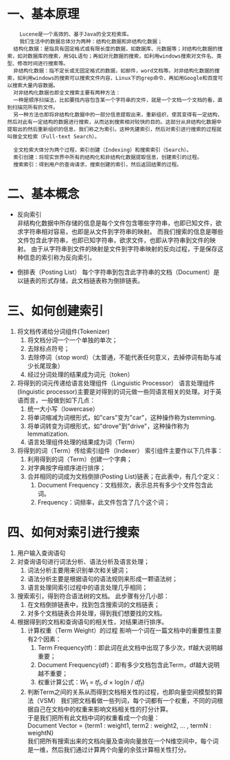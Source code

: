 # 一、基本原理
        Lucene是一个高效的、基于Java的全文检索库。
        我们生活中的数据总体分为两种：结构化数据和非结构化数据；
      结构化数据：是指具有固定格式或有限长度的数据，如数据库、元数据等；对结构化数据的搜索，如对数据库的搜索，用SQL语句；再如对元数据的搜索，如利用windows搜索对文件名、类型、修改时间进行搜索等。
      非结构化数据：指不定长或无固定格式的数据，如邮件，word文档等。对非结构化数据的搜索，如利用windows的搜索可以搜索文件内容，Linux下的grep命令，再如用Google和百度可以搜索大量内容数据。
      对非结构化数据也即全文搜索主要有两种方法：
      一种是顺序扫描法，比如要找内容包含某一个字符串的文件，就是一个文档一个文档的看，直到扫描完所有的文件。
      另一种方法也即将非结构化数据中的一部分信息提取出来，重新组织，使其变得有一定结构，然后对此有一定结构的数据进行搜索，从而达到搜索相对较快的目的。这部分从非结构化数据中提取出的然后重新组织的信息，我们称之为索引。这种先建索引，然后对索引进行搜索的过程就叫做全文检索（Full-text Search）。

      全文检索大体分为两个过程，索引创建（Indexing）和搜索索引（Search）。
      索引创建：将现实世界中所有的结构化和非结构化数据提取信息，创建索引的过程。
      搜索索引：得到用户的查询请求，搜索创建的索引，然后返回结果的过程。

# 二、基本概念  
- 反向索引  
非结构化数据中所存储的信息是每个文件包含哪些字符串，也即已知文件，欲求字符串相对容易，也即是从文件到字符串的映射。
而我们搜索的信息是哪些文件包含此字符串，也即已知字符串，欲求文件，也即从字符串到文件的映射。
由于从字符串到文件的映射是文件到字符串映射的反向过程，于是保存这种信息的索引称为反向索引。

- 倒排表（Posting List）
每个字符串到包含此字符串的文档（Document）是以链表的形式存储，此文档链表称为倒排链表。

# 三、如何创建索引
1. 将文档传递给分词组件(Tokenizer)  
   1. 将文档分词一个一个单独的单次；  
   2. 去除标点符号；
   3. 去除停词（stop word）（太普通，不能代表任何意义，去掉停词有助与减少长尾现象）  
   4. 经过分词处理的结果成为词元（token）
2. 将得到的词元传递给语言处理组件（Linguistic Processor）
   语言处理组件(linguistic processor)主要是对得到的词元做一些同语言相关的处理。对于英语而言，一般做到如下几点：
   1. 统一大小写（lowercase）
   2. 将单词缩减为词根形式，如"cars"变为"car"，这种操作称为stemming.
   3. 将单词转变为词根形式，如"drove"到"drive"，这种操作称为lemmatization.
   4. 语言处理组件处理的结果成为词（Term）
3. 将得到的词（Term）传给索引组件（Indexer）
    索引组件主要作以下几件事：
    1. 利用得到的词（Term）创建一个字典；
    2. 对字典按字母顺序进行排序；
    3. 合并相同的词成为文档倒排(Posting List)链表；在此表中，有几个定义：
       1. Document Frequency：文档频次，表示总共有多少个文件包含此词。
       2. Frequency：词频率，此文件包含了几个这个词；

# 四、如何对索引进行搜索
1. 用户输入查询语句
2. 对查询语句进行词法分析、语法分析及语言处理；
   1. 词法分析主要用来识别单次和关键词；
   2. 语法分析主要是根据语句的语法规则来形成一颗语法树；
   3. 语言处理同索引过程中的语言处理几乎相同；
3. 搜索索引，得到符合语法树的文档。
    此步骤有分几小部：
    1. 在文档倒排链表中，找到包含搜索词的文档链表；
    2. 对多个文档链表合并处理，得到我们想要找的文档。
4. 根据得到的文档和查询语句的相关性，对结果进行排序。
   1. 计算权重（Term Weight）的过程
   影响一个词在一篇文档中的重要性主要有2个因素：
      1. Term Frequency(tf)：即此词在此文档中出现了多少次，tf越大说明越重要；
      2. Document Frequency(df)：即有多少文档包含此Term，df越大说明越不重要；  
      3. 权重计算公式：$W_1$ = $tf_t,d$ × log(n / $df_t$)
   2. 判断Term之间的关系从而得到文档相关性的过程，也即向量空间模型的算法（VSM）
    我们把文档看做一些列词，每个词都有一个权重，不同的词根据自己在文档中的权重来影响文档相关性的打分计算。  
    于是我们把所有此文档中词的权重看成一个向量：  
    Document Vector = {term1 : weight1, term2 : weight2, ... , termN : weightN}  
    我们把所有搜索出来的文档向量及查询向量放在一个N维空间中，每个词是一维，然后我们通过计算两个向量的余弦计算相关性打分。
    
    
